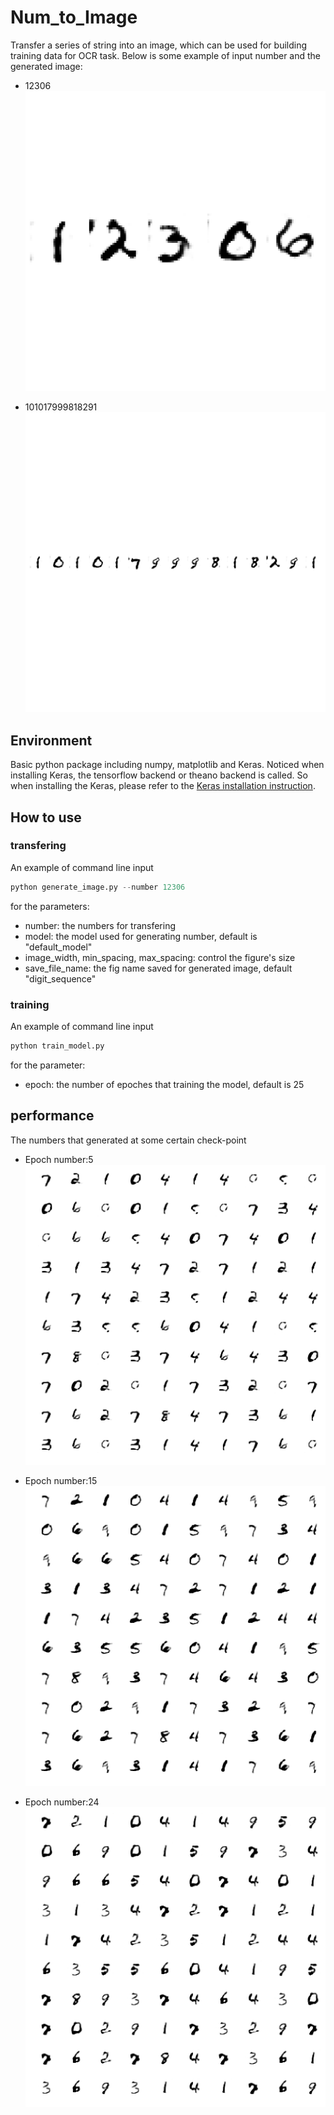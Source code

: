 # Num_to_Image

Transfer a series of string into an image, which can be used for building training data for OCR task.
Below is some example of input number and the generated image:
* 12306
![figure](images/12306.png)

* 101017999818291
![figure](images/101017999818291.png)

## Environment 
Basic python package including numpy, matplotlib and Keras. Noticed when installing Keras, the tensorflow backend or theano backend is called. So when installing the Keras, please refer to the [Keras installation instruction](https://keras.io/#installation).

## How to use

### transfering 
An example of command line input
```python
python generate_image.py --number 12306
```
for the parameters:

* number: the numbers for transfering
* model: the model used for generating number, default is "default_model"
* image_width, min_spacing, max_spacing: control the figure's size
* save_file_name: the fig name saved for generated image, default "digit_sequence"


### training 
An example of command line input
```python
python train_model.py
```
for the parameter:

* epoch: the number of epoches that training the model, default is 25

## performance
The numbers that generated at some certain check-point
* Epoch number:5
![figure](images_saved_for_each_epoch/dcgan_generated_image_epoch_5.png)

* Epoch number:15
![figure](images_saved_for_each_epoch/dcgan_generated_image_epoch_15.png)

* Epoch number:24
![figure](images_saved_for_each_epoch/dcgan_generated_image_epoch_24.png)